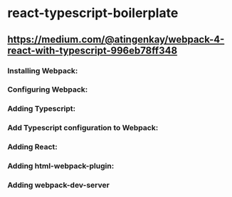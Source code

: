 # react-typescript-boilerplate

## https://medium.com/@atingenkay/webpack-4-react-with-typescript-996eb78ff348

### Installing Webpack:
### Configuring Webpack:

### Adding Typescript:
### Add Typescript configuration to Webpack:

### Adding React:
### Adding html-webpack-plugin:

### Adding webpack-dev-server